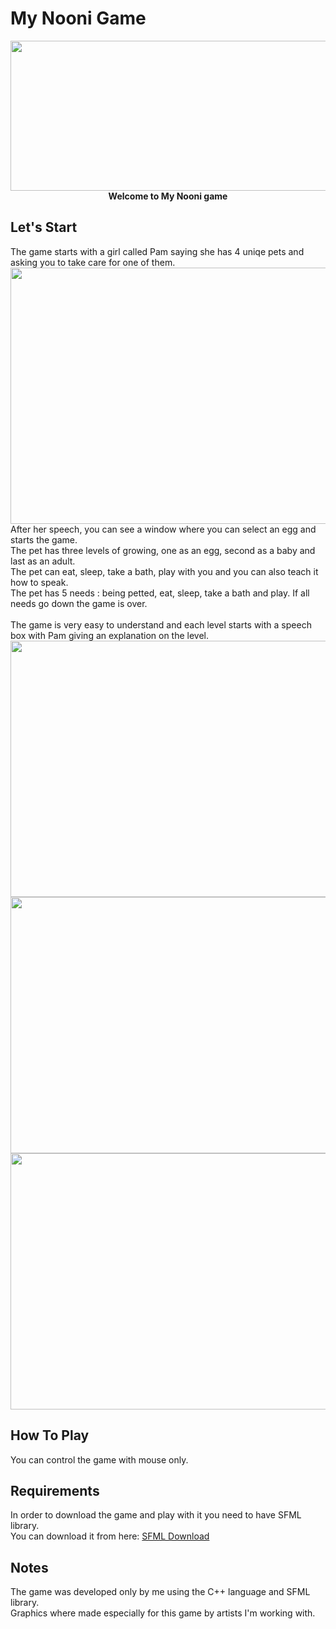 
# My Nooni Game
<p align="center">
<img src="https://user-images.githubusercontent.com/118209251/231450808-73613023-c110-40f2-a143-007eac707e45.png" height="240" width="622" ><br>
<b> Welcome to My Nooni game </b><br>
</p>
<h2>Let's Start</h2>
 The game starts with a girl called Pam saying she has 4 uniqe pets and asking you to take care for one of them. <br>
 <img src="https://user-images.githubusercontent.com/118209251/231461918-202fbd73-8087-419b-b25c-8ab5c31f8d43.png" height="410" width="600" ><br>
 After her speech, you can see a window where you can select an egg and starts the game.<br>
 The pet has three levels of growing, one as an egg, second as a baby and last as an adult.<br>
 The pet can eat, sleep, take a bath, play with you and you can also teach it how to speak.<br>
 The pet has 5 needs : being petted, eat, sleep, take a bath and play. If all needs go down the game is over.<br><br>
 The game is very easy to understand and each level starts with a speech box with Pam giving an explanation on the level.<br>
  
<img src="https://user-images.githubusercontent.com/118209251/231451990-f5c76e49-2eba-409f-b8e6-c1650b1a4d6b.png" height="410" width="600" >
<img src="https://user-images.githubusercontent.com/118209251/231465153-cf8e87e6-597f-4284-b907-8bc1754537f2.png" height="410" width="600" >
<img src="https://user-images.githubusercontent.com/118209251/231503774-1bbce850-f210-47fb-8eb1-28983ea40c60.png" height="410" width="600" >
<h2>How To Play</h2>
You can control the game with mouse only.<br>

<h2>Requirements</h2>
In order to download the game and play with it you need to have SFML library.<br>
You can download it from here: <a href="https://github.com/SFML/SFML">SFML Download</a>

<h2>Notes</h2>
The game was developed only by me using the C++ language and SFML library.<br>
Graphics where made especially for this game by artists I'm working with.
